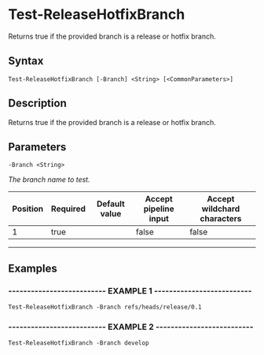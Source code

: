 

# Test-ReleaseHotfixBranch

Returns true if the provided branch is a release or hotfix branch.
## Syntax

    Test-ReleaseHotfixBranch [-Branch] <String> [<CommonParameters>]


## Description

Returns true if the provided branch is a release or hotfix branch.





## Parameters

    
    -Branch <String>
_The branch name to test._

| Position | Required | Default value | Accept pipeline input | Accept wildchard characters |
| -------- | -------- | ------------- | --------------------- | --------------------------- |
| 1 | true |  | false | false |


----

    

## Examples

### -------------------------- EXAMPLE 1 --------------------------
    Test-ReleaseHotfixBranch -Branch refs/heads/release/0.1






























### -------------------------- EXAMPLE 2 --------------------------
    Test-ReleaseHotfixBranch -Branch develop































